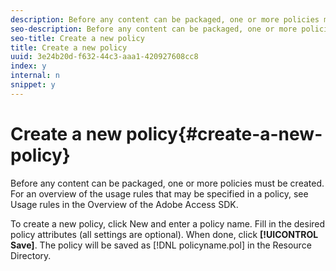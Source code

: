 ```yaml
---
description: Before any content can be packaged, one or more policies must be created. For an overview of the usage rules that may be specified in a policy, see Usage rules in the Overview of the Adobe Access SDK.
seo-description: Before any content can be packaged, one or more policies must be created. For an overview of the usage rules that may be specified in a policy, see Usage rules in the Overview of the Adobe Access SDK.
seo-title: Create a new policy
title: Create a new policy
uuid: 3e24b20d-f632-44c3-aaa1-420927608cc8
index: y
internal: n
snippet: y
---
```


# Create a new policy{#create-a-new-policy}

Before any content can be packaged, one or more policies must be created. For an overview of the usage rules that may be specified in a policy, see Usage rules in the Overview of the Adobe Access SDK.

To create a new policy, click New and enter a policy name. Fill in the desired policy attributes (all settings are optional). When done, click **[!UICONTROL Save]**. The policy will be saved as [!DNL policyname.pol] in the Resource Directory. 

